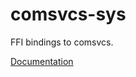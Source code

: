 # comsvcs-sys #
FFI bindings to comsvcs.

[Documentation](https://retep998.github.io/doc/comsvcs-sys/)
